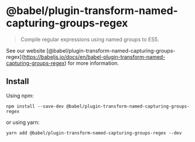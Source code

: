 <span class="citation" data-cites="babel/plugin-transform-named-capturing-groups-regex">@babel/plugin-transform-named-capturing-groups-regex</span>
===================================================================================================================================================

> Compile regular expressions using named groups to ES5.

See our website <span class="citation" data-cites="babel/plugin-transform-named-capturing-groups-regex">\[@babel/plugin-transform-named-capturing-groups-regex\]</span>(https://babeljs.io/docs/en/babel-plugin-transform-named-capturing-groups-regex) for more information.

Install
-------

Using npm:

    npm install --save-dev @babel/plugin-transform-named-capturing-groups-regex

or using yarn:

    yarn add @babel/plugin-transform-named-capturing-groups-regex --dev

